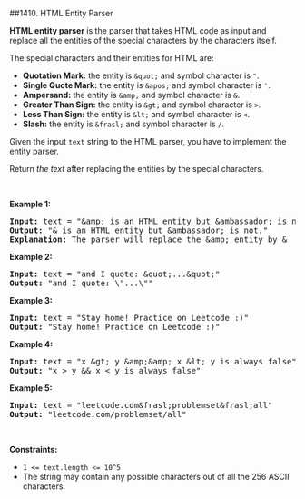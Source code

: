 ##1410. HTML Entity Parser
<p><strong>HTML entity parser</strong> is the parser that takes HTML code as input and replace all the entities of the special characters by the characters itself.</p>

<p>The special characters and their entities for HTML are:</p>

<ul>
	<li><strong>Quotation Mark:</strong>&nbsp;the entity is <code>&amp;quot;</code> and&nbsp;symbol character is <code>&quot;</code>.</li>
	<li><strong>Single Quote&nbsp;Mark:</strong>&nbsp;the entity is <code>&amp;apos;</code> and&nbsp;symbol character is <code>&#39;</code>.</li>
	<li><strong>Ampersand:</strong>&nbsp;the entity is <code>&amp;amp;</code> and symbol character is <code>&amp;</code>.</li>
	<li><strong>Greater Than Sign:</strong>&nbsp;the entity is <code>&amp;gt;</code>&nbsp;and symbol character is <code>&gt;</code>.</li>
	<li><strong>Less Than Sign:</strong>&nbsp;the entity is <code>&amp;lt;</code>&nbsp;and symbol character is <code>&lt;</code>.</li>
	<li><strong>Slash:</strong>&nbsp;the entity is <code>&amp;frasl;</code> and&nbsp;symbol character is <code>/</code>.</li>
</ul>

<p>Given the input <code>text</code> string to the HTML parser, you have to implement the entity parser.</p>

<p>Return <em>the text</em> after replacing the entities by the special characters.</p>

<p>&nbsp;</p>
<p><strong>Example 1:</strong></p>

<pre>
<strong>Input:</strong> text = &quot;&amp;amp; is an HTML entity but &amp;ambassador; is not.&quot;
<strong>Output:</strong> &quot;&amp; is an HTML entity but &amp;ambassador; is not.&quot;
<strong>Explanation:</strong> The parser will replace the &amp;amp; entity by &amp;
</pre>

<p><strong>Example 2:</strong></p>

<pre>
<strong>Input:</strong> text = &quot;and I quote: &amp;quot;...&amp;quot;&quot;
<strong>Output:</strong> &quot;and I quote: \&quot;...\&quot;&quot;
</pre>

<p><strong>Example 3:</strong></p>

<pre>
<strong>Input:</strong> text = &quot;Stay home! Practice on Leetcode :)&quot;
<strong>Output:</strong> &quot;Stay home! Practice on Leetcode :)&quot;
</pre>

<p><strong>Example 4:</strong></p>

<pre>
<strong>Input:</strong> text = &quot;x &amp;gt; y &amp;amp;&amp;amp; x &amp;lt; y is always false&quot;
<strong>Output:</strong> &quot;x &gt; y &amp;&amp; x &lt; y is always false&quot;
</pre>

<p><strong>Example 5:</strong></p>

<pre>
<strong>Input:</strong> text = &quot;leetcode.com&amp;frasl;problemset&amp;frasl;all&quot;
<strong>Output:</strong> &quot;leetcode.com/problemset/all&quot;
</pre>

<p>&nbsp;</p>
<p><strong>Constraints:</strong></p>

<ul>
	<li><code>1 &lt;= text.length &lt;= 10^5</code></li>
	<li>The string may contain any possible characters out of all the 256&nbsp;ASCII characters.</li>
</ul>
